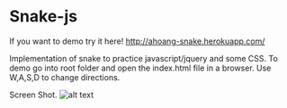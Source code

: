 # Snake-js

If you want to demo try it here! http://ahoang-snake.herokuapp.com/

Implementation of snake to practice javascript/jquery and some CSS.
To demo go into root folder and open the index.html file in a browser.
Use W,A,S,D to change directions.

Screen Shot.
![alt text][logo]


[logo]: http://res.cloudinary.com/dayd3nm4v/image/upload/v1446142150/Screen_Shot_2015-10-29_at_11.02.06_AM_nxtlsl.png
